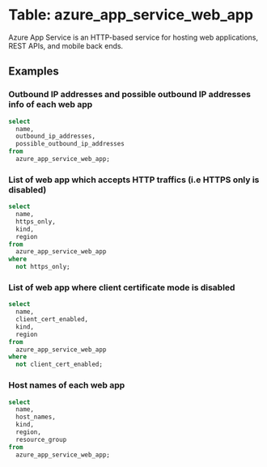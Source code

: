 # Table: azure_app_service_web_app

Azure App Service is an HTTP-based service for hosting web applications, REST APIs, and mobile back ends.

## Examples

### Outbound IP addresses and possible outbound IP addresses info of each web app

```sql
select
  name,
  outbound_ip_addresses,
  possible_outbound_ip_addresses
from
  azure_app_service_web_app;
```


### List of web app which accepts HTTP traffics (i.e HTTPS only is disabled)

```sql
select
  name,
  https_only,
  kind,
  region
from
  azure_app_service_web_app
where
  not https_only;
```


### List of web app where client certificate mode is disabled

```sql
select
  name,
  client_cert_enabled,
  kind,
  region
from
  azure_app_service_web_app
where
  not client_cert_enabled;
```


### Host names of each web app

```sql
select
  name,
  host_names,
  kind,
  region,
  resource_group
from
  azure_app_service_web_app;
```
